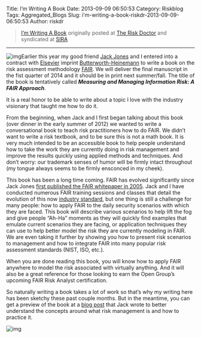 Title: I’m Writing A Book
Date: 2013-09-09 06:50:53
Category: Riskblog
Tags: Aggregated_Blogs
Slug: i'm-writing-a-book-riskdr-2013-09-09-06:50:53
Author: riskdr

>[I’m Writing A Book](http://riskdr.com/2013/09/09/im-writing-a-book/) originally posted at [The Risk Doctor](http://riskdr.com) and syndicated at [SIRA](http://societyinforisk.org)
***
![img](http://riskdr.files.wordpress.com/2013/09/11871-albert_anker-the_town_clerk-1874.jpg?w=230&h=288)Earlier this year my good friend [Jack Jones](http://riskmanagementinsight.com/riskanalysis/) and I entered into a contract with [Elsevier](http://www.elsevier.com/) imprint [Butterworth-Heinemann](http://store.elsevier.com/Butterworth-heinemann/IMP_30/) to write a book on the risk assessment methodology [FAIR](http://en.wikipedia.org/wiki/Factor_analysis_of_information_risk). We will deliver the final manuscript in the fist quarter of 2014 and it should be in print next summer/fall. The title of the book is tentatively called ***Measuring and Managing Information Risk: A FAIR Approach***.

It is a real honor to be able to write about a topic I love with the industry visionary that taught me how to do it.

From the beginning, when Jack and I first began talking about this book (over dinner in the early summer of 2012) we wanted to write a conversational book to teach risk practitioners how to do FAIR. We didn’t want to write a risk textbook, and to be sure this is not a math book. It is very much intended to be an accessible book to help people understand how to take the work they are currently doing in risk management and improve the results quickly using applied methods and techniques. And don’t worry: our trademark senses of humor will be firmly intact throughout (my tongue always seems to be firmly ensconced in my cheek).

This book has been a long time coming. FAIR has evolved significantly since Jack Jones [first published the FAIR whitepaper in 2005](http://riskmanagementinsight.com/media/documents/FAIR_Introduction.pdf). Jack and I have conducted numerous FAIR training sessions and classes that detail the evolution of this now [industry standard](http://pubs.opengroup.org/onlinepubs/9699919899/toc.pdf), but one thing is still a challenge for many people: how to apply FAIR to the daily security scenarios with which they are faced. This book will describe various scenarios to help lift the fog and give people “Ah-Ha” moments as they will quickly find examples that emulate current scenarios they are facing, or application techniques they can use to help better model the risk they are currently modeling in FAIR. We are even taking it further by showing you how to present risk scenarios to management and how to integrate FAIR into many popular risk assessment standards (NIST, ISO, etc.).

When you are done reading this book, you will know how to apply FAIR anywhere to model the risk associated with virtually anything. And it will also be a great reference for those looking to earn the Open Group’s upcoming FAIR Risk Analyst certification.

So naturally writing a book takes a lot of work so that’s why my writing here has been sketchy these past couple months. But in the meantime, you can get a preview of the book at a [blog post](http://www.cxoware.com/groundhog-day-2/) that Jack wrote to better understand the concepts around what risk management is and how to practice it.

![img](/images/blank.png%20/></a>%20<img%20alt=)


